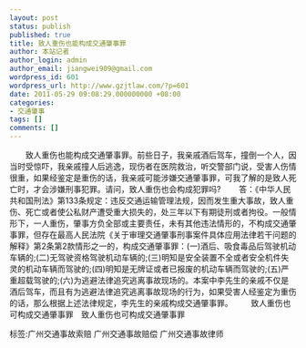 ```yaml
---
layout: post
status: publish
published: true
title: 致人重伤也能构成交通肇事罪
author: 本站记者
author_login: admin
author_email: jiangwei909@gmail.com
wordpress_id: 601
wordpress_url: http://www.gzjtlaw.com/?p=601
date: 2011-05-29 09:08:29.000000000 +08:00
categories:
- 交通肇事
tags: []
comments: []
---
```

　　致人重伤也能构成交通肇事罪。前些日子，我亲戚酒后驾车，撞倒一个人，因当时受惊吓，我亲戚撞人后逃逸，现伤者在医院救治，听交警部门说，受害人伤情很重，如果经鉴定是重伤的话，我亲戚可能涉嫌交通肇事罪，可我了解的是致人死亡时，才会涉嫌刑事犯罪。请问，致人重伤也会构成犯罪吗?　　答：《中华人民共和国刑法》第133条规定：违反交通运输管理法规，因而发生重大事故，致人重伤、死亡或者使公私财产遭受重大损失的，处三年以下有期徒刑或者拘役。一般情形下，一人重伤，肇事方负全部或主要责任，未有其他违法情形的，不构成交通肇事罪，但存在最高人民法院《关于审理交通肇事刑事案件具体应用法律若干问题的解释》第2条第2款情形之一的，构成交通肇事罪：(一)酒后、吸食毒品后驾驶机动车辆的;(二)无驾驶资格驾驶机动车辆的;(三)明知是安全装置不全或者安全机件失灵的机动车辆而驾驶的;(四)明知是无牌证或者已报废的机动车辆而驾驶的;(五)严重超载驾驶的;(六)为逃避法律追究逃离事故现场的。本案中李先生的亲戚不仅是酒后驾车，而且有为逃避法律追究逃离事故现场的行为，如果受害人经鉴定为重伤的话，那么根据上述法律规定，李先生的亲戚构成交通肇事罪。　　致人重伤也可构成交通肇事罪　致人重伤也可构成交通肇事罪标签:广州交通事故索赔 广州交通事故赔偿 广州交通事故律师
